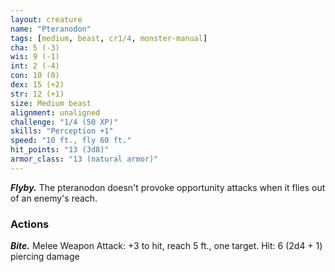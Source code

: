 ```yaml
---
layout: creature
name: "Pteranodon"
tags: [medium, beast, cr1/4, monster-manual]
cha: 5 (-3)
wis: 9 (-1)
int: 2 (-4)
con: 10 (0)
dex: 15 (+2)
str: 12 (+1)
size: Medium beast
alignment: unaligned
challenge: "1/4 (50 XP)"
skills: "Perception +1"
speed: "10 ft., fly 60 ft."
hit_points: "13 (3d8)"
armor_class: "13 (natural armor)"
---
```


***Flyby.*** The pteranodon doesn't provoke opportunity attacks when it flies out of an enemy's reach.

### Actions

***Bite.*** Melee Weapon Attack: +3 to hit, reach 5 ft., one target. Hit: 6 (2d4 + 1) piercing damage